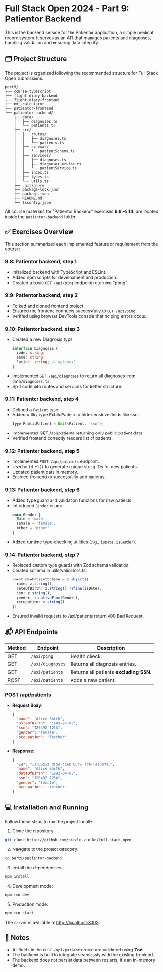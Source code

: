 # Full Stack Open 2024 - Part 9: Patientor Backend

This is the backend service for the Patientor application, a simple medical record system. It serves as an API that manages patients and diagnoses, handling validation and ensuring data integrity.

## 🗂️ Project Structure

The project is organized following the recommended structure for Full Stack Open submissions:

```
part9/
├── course-typescript
├── flight-diary-backend
├── flight-diary-frontend
├── bmi-calculator
├── patientor-frontend
└── patientor-backend/
    ├── data/
    │   ├── diagnoses.ts
    │   └── patients.ts
    ├── src/
    │   ├── routes/
    │   │   ├── diagnoses.ts
    │   │   └── patients.ts
    │   ├── schemas/
    │   │   └── patientSchema.ts
    │   ├── services/
    │   │   ├── diagnoses.ts
    │   │   ├── diagnosesService.ts
    │   │   └── patientService.ts
    │   ├── index.ts
    │   ├── types.ts
    │   └── utils.ts
    ├── .gitignore
    ├── package-lock.json
    ├── package.json 
    ├── README.md
    └── tsconfig.json
```

All course materials for "Patientor Backend" exercises **9.8.–9.14.** are located inside the `patientor-backend` folder.

## ✅ Exercises Overview

This section summarizes each implemented feature or requirement from the course:

### 9.8: Patientor backend, step 1

- Initialized backend with TypeScript and ESLint.
- Added npm scripts for development and production.
- Created a basic `GET /api/ping` endpoint returning "pong".

### 9.9: Patientor backend, step 2

- Forked and cloned frontend project.
- Ensured the frontend connects successfully to `GET /api/ping`.
- Verified using browser DevTools console that no ping errors occur.

### 9.10: Patientor backend, step 3

- Created a new Diagnosis type:
  ```ts
  interface Diagnosis {
    code: string;
    name: string;
    latin?: string; // optional
  }
  ```
- Implemented `GET /api/diagnoses` to return all diagnoses from `data/diagnoses.ts`.
- Split code into routes and services for better structure.

### 9.11: Patientor backend, step 4

- Defined a `Patient` type.
- Added utility type PublicPatient to hide sensitive fields like ssn:
  ```ts
  type PublicPatient = Omit<Patient, 'ssn'>;
  ```
- Implemented GET /api/patients returning only public patient data.
- Verified frontend correctly renders list of patients.

### 9.12: Patientor backend, step 5

- Implemented `POST /api/patients` endpoint.
- Used `uuid.v1()` to generate unique string IDs for new patients.
- Updated patient data in memory.
- Enabled frontend to successfully add patients.

### 9.13: Patientor backend, step 6

- Added type guard and validation functions for new patients.
- Introduced `Gender` enum:
  ```ts
  enum Gender {
    Male = 'male',
    Female = 'female',
    Other = 'other'
  }
  ```
- Added runtime type-checking utilities (e.g., `isDate`, `isGender`).

### 9.14: Patientor backend, step 7

- Replaced custom type guards with Zod schema validation.
- Created schema in utils/validators.ts:
  ```ts
  const NewPatientSchema = z.object({
    name: z.string(),
    dateOfBirth: z.string().refine(isDate),
    ssn: z.string(),
    gender: z.nativeEnum(Gender),
    occupation: z.string()
  });
  ```
- Ensured invalid requests to /api/patients return 400 Bad Request.

## 📬 API Endpoints

| Method | Endpoint         | Description                             |
|--------|------------------|-----------------------------------------|
| GET    | `/api/ping`      | Health check.                           |
| GET    | `/api/diagnoses` | Returns all diagnosis entries.          |
| GET    | `/api/patients`  | Returns all patients **excluding SSN**. |
| POST   | `/api/patients`  | Adds a new patient.                     |

### POST /api/patients
- **Request Body**: 

  ```json
  {
    "name": "Alice Smith",
    "dateOfBirth": "1992-04-01",
    "ssn": "120492-123A",
    "gender": "female",
    "occupation": "Teacher"
  }
  ```

- **Response**:

  ```json
  {
    "id": "c3fba2a2-3f2d-41b9-bb7c-f764fd1b973c",
    "name": "Alice Smith",
    "dateOfBirth": "1992-04-01",
    "ssn": "120492-123A",
    "gender": "female",
    "occupation": "Teacher"
  }
  ```

## 💻 Installation and Running

Follow these steps to run the project locally:

1. Clone the repository:

```bash
git clone https://github.com/niezle-ziolko/full-stack-open
```

2. Navigate to the project directory:

```bash
cd part9/patientor-backend
```

3. Install the dependencies:

```bash
npm install
```

4. Development mode:

```bash
npm run dev
```

5. Production mode:

```bash
npm run start
```

The server is available at [http://localhost:3003](http://localhost:3003).

## 🧠 Notes

- All fields in the `POST /api/patients` route are validated using **Zod**.
- The backend is built to integrate seamlessly with the existing frontend.
- The backend does not persist data between restarts; it's an in-memory demo.